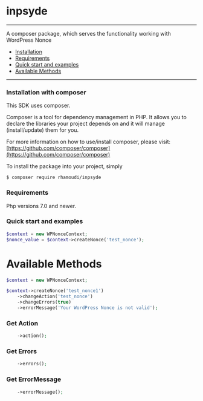 # inpsyde

---
A composer package, which serves the functionality working with WordPress Nonce

- [Installation](#installation)
- [Requirements](#requirements)
- [Quick start and examples](#quick-start-and-examples)
- [Available Methods](#available-methods)

---

### Installation with composer

This SDK uses composer.

Composer is a tool for dependency management in PHP. It allows you to declare the libraries your project depends on and it will manage (install/update) them for you.

For more information on how to use/install composer, please visit: [https://github.com/composer/composer](https://github.com/composer/composer)

To install the package into your project, simply

	$ composer require rhamoudi/inpsyde
	

### Requirements

Php versions 7.0 and newer.

### Quick start and examples

```php
$context = new WPNonceContext;
$nonce_value = $context->createNonce('test_nonce');
```

# Available Methods
```php
$context = new WPNonceContext;

$context->createNonce('test_nonce1')
    ->changeAction('test_nonce')
    ->changeErrors(true)
    ->errorMessage('Your WordPress Nonce is not valid');
```

### Get Action
```php
    ->action();
```

### Get Errors
```php
    ->errors();
```

### Get ErrorMessage
```php
    ->errorMessage();
```

